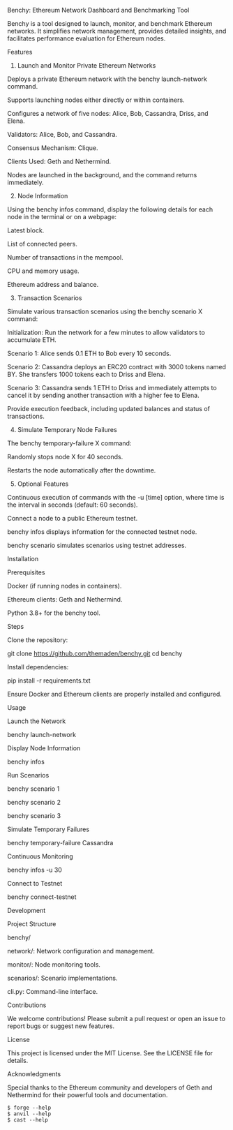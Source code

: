 Benchy: Ethereum Network Dashboard and Benchmarking Tool

Benchy is a tool designed to launch, monitor, and benchmark Ethereum networks. It simplifies network management, provides detailed insights, and facilitates performance evaluation for Ethereum nodes.

Features

1. Launch and Monitor Private Ethereum Networks

Deploys a private Ethereum network with the benchy launch-network command.

Supports launching nodes either directly or within containers.

Configures a network of five nodes: Alice, Bob, Cassandra, Driss, and Elena.

Validators: Alice, Bob, and Cassandra.

Consensus Mechanism: Clique.

Clients Used: Geth and Nethermind.

Nodes are launched in the background, and the command returns immediately.

2. Node Information

Using the benchy infos command, display the following details for each node in the terminal or on a webpage:

Latest block.

List of connected peers.

Number of transactions in the mempool.

CPU and memory usage.

Ethereum address and balance.

3. Transaction Scenarios

Simulate various transaction scenarios using the benchy scenario X command:

Initialization: Run the network for a few minutes to allow validators to accumulate ETH.

Scenario 1: Alice sends 0.1 ETH to Bob every 10 seconds.

Scenario 2: Cassandra deploys an ERC20 contract with 3000 tokens named BY. She transfers 1000 tokens each to Driss and Elena.

Scenario 3: Cassandra sends 1 ETH to Driss and immediately attempts to cancel it by sending another transaction with a higher fee to Elena.

Provide execution feedback, including updated balances and status of transactions.

4. Simulate Temporary Node Failures

The benchy temporary-failure X command:

Randomly stops node X for 40 seconds.

Restarts the node automatically after the downtime.

5. Optional Features

Continuous execution of commands with the -u [time] option, where time is the interval in seconds (default: 60 seconds).

Connect a node to a public Ethereum testnet.

benchy infos displays information for the connected testnet node.

benchy scenario simulates scenarios using testnet addresses.

Installation

Prerequisites

Docker (if running nodes in containers).

Ethereum clients: Geth and Nethermind.

Python 3.8+ for the benchy tool.

Steps

Clone the repository:

git clone https://github.com/themaden/benchy.git
cd benchy

Install dependencies:

pip install -r requirements.txt

Ensure Docker and Ethereum clients are properly installed and configured.

Usage

Launch the Network

benchy launch-network

Display Node Information

benchy infos

Run Scenarios

benchy scenario 1

benchy scenario 2

benchy scenario 3

Simulate Temporary Failures

benchy temporary-failure Cassandra

Continuous Monitoring

benchy infos -u 30

Connect to Testnet

benchy connect-testnet

Development

Project Structure

benchy/

network/: Network configuration and management.

monitor/: Node monitoring tools.

scenarios/: Scenario implementations.

cli.py: Command-line interface.

Contributions

We welcome contributions! Please submit a pull request or open an issue to report bugs or suggest new features.

License

This project is licensed under the MIT License. See the LICENSE file for details.

Acknowledgments

Special thanks to the Ethereum community and developers of Geth and Nethermind for their powerful tools and documentation.



```shell
$ forge --help
$ anvil --help
$ cast --help
```
